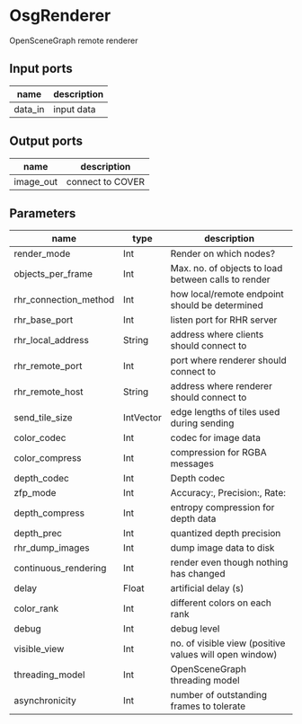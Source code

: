 OsgRenderer
===========
OpenSceneGraph remote renderer

Input ports
-----------
|name|description|
|-|-|
|data_in|input data|

Output ports
------------
|name|description|
|-|-|
|image_out|connect to COVER|

Parameters
----------
|name|type|description|
|-|-|-|
|render_mode|Int|Render on which nodes?|
|objects_per_frame|Int|Max. no. of objects to load between calls to render|
|rhr_connection_method|Int|how local/remote endpoint should be determined|
|rhr_base_port|Int|listen port for RHR server|
|rhr_local_address|String|address where clients should connect to|
|rhr_remote_port|Int|port where renderer should connect to|
|rhr_remote_host|String|address where renderer should connect to|
|send_tile_size|IntVector|edge lengths of tiles used during sending|
|color_codec|Int|codec for image data|
|color_compress|Int|compression for RGBA messages|
|depth_codec|Int|Depth codec|
|zfp_mode|Int|Accuracy:, Precision:, Rate: |
|depth_compress|Int|entropy compression for depth data|
|depth_prec|Int|quantized depth precision|
|rhr_dump_images|Int|dump image data to disk|
|continuous_rendering|Int|render even though nothing has changed|
|delay|Float|artificial delay (s)|
|color_rank|Int|different colors on each rank|
|debug|Int|debug level|
|visible_view|Int|no. of visible view (positive values will open window)|
|threading_model|Int|OpenSceneGraph threading model|
|asynchronicity|Int|number of outstanding frames to tolerate|
